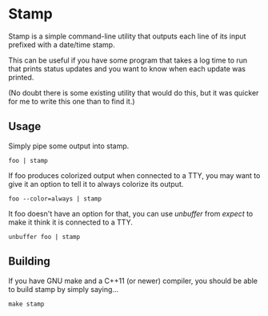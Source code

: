 # Stamp

Stamp is a simple command-line utility that outputs each line of its input prefixed with a date/time stamp.

This can be useful if you have some program that takes a log time to run that prints status updates and you want to know when each update was printed.

(No doubt there is some existing utility that would do this, but it was quicker for me to write this one than to find it.)

## Usage

Simply pipe some output into stamp.

    foo | stamp

If foo produces colorized output when connected to a TTY, you may want to give it an option to tell it to always colorize its output.

    foo --color=always | stamp

It foo doesn't have an option for that, you can use _unbuffer_ from _expect_ to make it think it is connected to a TTY.

    unbuffer foo | stamp

## Building

If you have GNU make and a C++11 (or newer) compiler, you should be able to build stamp by simply saying...

    make stamp
